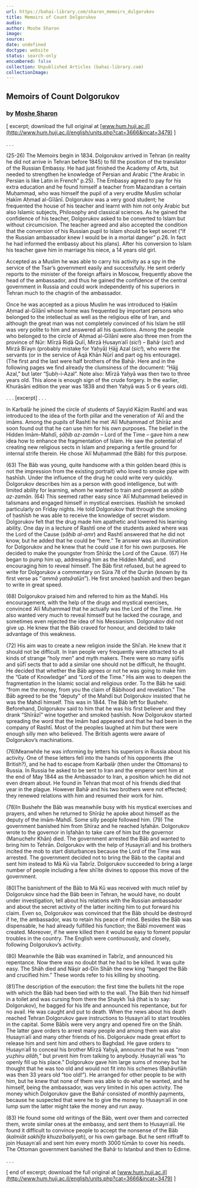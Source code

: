 ```yaml
---
url: https://bahai-library.com/sharon_memoirs_dulgorukov
title: Memoirs of Count Dolgorukov
audio: 
author: Moshe Sharon
image: 
source: 
date: undefined
doctype: website
status: search-only
encumbered: false
collection: Unpublished Articles (bahai-library.com)
collectionImage: 
---
```



## Memoirs of Count Dolgorukov

### by [Moshe Sharon](https://bahai-library.com/author/Moshe+Sharon)


\[ excerpt; download the full original at [www.hum.huji.ac.il](http://www.hum.huji.ac.il/english/units.php?cat=3666&incat=3479) \]  
  
. . .  
  

(25-26) The Memoirs begin in 1834. Dolgorukov arrived in Tehran (in reality he did not arrive in Tehran before 1845) to fill the position of the translator of the Russian Embassy. He had just finished the Academy of Arts, but needed to strengthen he knowledge of Persian and Arabic (“the Arabic in Persian is like Latin in French” p.25). The Embassy agreed to pay for his extra education and he found himself a teacher from Mazandran a certain Muḥammad, who was himself the pupil of a very erudite Muslim scholar Ḥakīm Aḥmad al-Gīlānī. Dolgorukov was a very good student; he frequented the house of his teacher and learnt with him not only Arabic but also Islamic subjects, Philosophy and classical sciences. As he gained the confidence of his teacher, Dolgorukov asked to be converted to Islam but without circumcision. The teacher agreed and also accepted the condition that the conversion of his Russian pupil to Islam should be kept secret (“If the Russian ambassador knew I would be in a mortal danger” p.26. In fact he had informed the embassy about his plans). After his conversion to Islam his teacher gave him in marriage his niece, a 14 years old girl.

Accepted as a Muslim he was able to carry his activity as a spy in the service of the Tsar’s government easily and successfully. He sent orderly reports to the minister of the foreign affairs in Moscow, frequently above the head of the ambassador, and thus he gained the confidence of the central government in Russia and could work independently of his superiors in Tehran much to the chagrin of the ambassador.

Once he was accepted as a pious Muslim he was introduced to Ḥakīm Aḥmad al-Gīlānī whose home was frequented by important persons who belonged to the intellectual as well as the religious elite of Iran, and although the great man was not completely convinced of his Islam he still was very polite to him and answered all his questions. Among the people who belonged to the circle of Aḥmad al-Gīlānī were also three men from the province of Nūr: Mīrzā Riḍā Qulī, Mirzā Ḥusayn˓alī (_sic!_) – Bahā˒ (_sic!_) and Mirzā Bi˓ayn (probably mistake for Yaḥyā) Ḥājj Azal (_sic!_), who were the servants (or in the service of Āqā Khān Nūrī and part og his entourage). (The first and the last were half brothers of the Bahā˒. Here and in the following pages we find already the clumsiness of the document: “Ḥājj Azal,” but later “Ṣubḥ-i-Azal”. Note also: Mīrzā Yaḥyā was then two to three years old. This alone is enough sign of the crude forgery. In the earlier, Khurāsāni edition the year was 1838 and then Yaḥyā was 5 or 6 years old).

. . . \[excerpt\] . . .  
  

In Karbalā˒ he joined the circle of students of Sayyid Kāẓim Rashtī and was introduced to the idea of the forth pillar and the veneration of ˓Alī and the imāms. Among the pupils of Rashtī he met ˓Alī Muḥammad of Shīrāz and soon found out that he can use him for his own purposes. The belief in the Hidden Imām-Mahdī, _ṣāḥib az-zamān_ – Lord of the Time – gave him a new idea how to enhance the fragmentation of Islam. He saw the potential of creating new religious sects in Islam and preparing a fertile ground for internal strife therein. He chose ˓Alī Muḥammad (the Bāb) for this purpose.

(63) The Bāb was young, quite handsome with a thin golden beard (this is not the impression from the existing portrait) who loved to smoke pipe with ḥashīsh. Under the influence of the drug he could write very quickly. Dolgorukov describes him as a person with good intelligence, but with limited ability for learning, whom he wanted to train and present as _ṣāḥib az-zamān_. (64) This seemed rather easy since ˓Alī Muḥammad believed in talismans and engaged himself in mystical exercises. Ḥashīsh he smoked particularly on Friday nights. He told Dolgorukov that through the smoking of ḥashīsh he was able to receive the knowledge of secret wisdom. Dolgorukov felt that the drug made him apathetic and lowered his learning ability. One day in a lecture of Rashtī one of the students asked where was the Lord of the Cause (_ṣāḥib al-amr_) and Rashtī answered that he did not know, but he added that he could be “here.” Te answer was an illumination for Dolgorukov and he knew that he could use it for his own purposes. He decided to make the youngster from Shīrāz the Lord of the Cause. (67) He began to pump him up, addressing him as the Hidden Mahdī, and encouraging him to reveal himself. The Bāb first refused, but he agreed to write for Dolgorukov a commentary on Sūra 78 of the Qur˒ān (known by its first verse as “_˓ammā yatsā˒alūn_”). He first smoked ḥashīsh and then began to write in great speed.

(68) Dolgorukov praised him and referred to him as the Mahdī. His encouragement, with the help of the drugs and mystical exercises, convinced ˓Alī Muḥammad that he actually was the Lord of the Time. He also wanted very much to reveal himself but he lacked the courage, and sometimes even rejected the idea of his Messianism. Dolgorukov did not give up. He knew that the Bāb craved for honour, and decided to take advantage of this weakness.

(72) His aim was to create a new religion inside the Shī˓ah. He knew that it should not be difficult. In Iran people very frequently were attracted to all kinds of strange “holy men” and myth makers. There were so many ṣūfīs and ṣūfī sects that to add a similar one should not be difficult, he thought. He decided that whether the Bāb agrees or not he was going to make him the “Gate of Knowledge” and “Lord of the Time.” His aim was to deepen the fragmentation in the Islamic social and religious order. To the Bāb he said: “from me the money, from you the claim of Bābihood and revelation.” The Bāb agreed to be the “deputy” of the Mahdī but Dolgorukov insisted that he was the Mahdī himself. This was in 1844. The Bāb left for Bushehr. Beforehand, Dolgorukov said to him that he was his first believer and they drank “Shīrāzī” wine together and smoked ḥashīsh. Now Dolgorukov started spreading the word that the Imām had appeared and that he had been in the company of Rashtī. Most of the peoples laughed at him but there were enough silly men who believed. The British agents were aware of Dolgorukov’s machinations.

(76)Meanwhile he was informing by letters his superiors in Russia about his activity. One of these letters fell into the hands of his opponents (the British?), and he had to escape from Karbalā˒ (then under the Ottomans) to Russia. In Russia he asked to be sent to Iran and the emperor sent him at the end of May 1844 as the Ambassador to Iran, a position which he did not even dream about. He found in Tehran that most of his friends died that year in the plague. However Bahā˒ and his two brothers were not effected; they renewed relations with him and resumed their work for him.

(78)In Bushehr the Bāb was meanwhile busy with his mystical exercises and prayers, and when he returned to Shīrāz he apoke about himself as the deputy of the imām-Mahdī. Some silly people followed him. (79) The government banished him from Shīraz and he reached Iṣfahān. Dolgorukov wrote to the governor in Iṣfahān to take care of him but the governor (Manuchehr Khān) died. The government arrested the Bāb and wanted to bring him to Tehrān. Dolgorukov with the help of Ḥusayn˓alī and his brothers incited the mob to start disturbances because the Lord of the Time was arrested. The government decided not to bring the Bāb to the capital and sent him instead to Mā Kū via Tabrīz. Dolgorukov succeeded to bring a large number of people including a few shī˓ite divines to oppose this move of the government.

(80)The banishment of the Bāb to Mā Kū was received with much relief by Dolgorukov since had the Bāb been in Tehran, he would have, no doubt under investigation, tell about his relations with the Russian ambassador and about the secret activity of the latter inciting him to put forward his claim. Even so, Dolgorukov was convinced that the Bāb should be destroyrd if he, the ambassador, was to retain his peace of mind. Besides the Bāb was dispensable, he had already fulfilled his function; the Bābī movement was created. Moreover, if he were killed then it would be easy to foment popular troubles in the country. The English were continuously, and closely, following Dolgorukov’s activity.

(80) Meanwhile the Bāb was examined in Tabrīz, and announced his repentance. Now there was no doubt that he had to be killed. It was quite easy. The Shāh died and Nāṣir ad-Dīn Shāh the new king “hanged the Bāb and crucified him.” These words refer to his killing by shooting.

(81)The description of the execution: the first time the bullets hit the rope with which the Bāb had been tied with to the wall. The Bāb then hid himself in a toilet and was cursing from there the Shaykh ˓Īsā (that is to say: Dolgorukov), he bagged for his life and announced his repentance, but for no avail. He was caught and put to death. When the news about his death reached Tehran Dolgorukov gave instructions to Ḥusayn˓alī to start troubles in the capital. Some Bābīs were very angry and opened fire on the Shāh. The latter gave orders to arrest many people and among them was also Ḥusayn˓alī and many other friends of his. Dolgorukov made great effort to release him and sent him and others to Baghdad. He gave orders to Ḥusayn˓alĪ to conceal his brother Mīrzā Yaḥyā, announce that he was “_man yuẓhiru allāh,_” but prvent him from talking to anybody. Ḥusayn˓alī was “to openly fill up his place.” Dolgorukov gave him large sums of money but he thought that he was too old and would not fit into his schemes (Bahā˒u˒llāh was then 33 years old “too old!”). He arranged for other people to be with him, but he knew that none of them was able to do what he wanted, and he himself, being the ambassador, was very limited in his open activity. The money which Dolgorukov gave the Bahā˒ consisted of monthly payments, because he suspected that were he to give the money to Ḥusayn˓alī in one lump sum the latter might take the money and run away.

(83) He found some old writings of the Bāb, went over them and corrected them, wrote similar ones at the embassy, and sent them to Ḥusayn˓alī. He found it difficult to convince people to accept the nonsense of the Bāb (_kalmiāt sakhīfa khuza˓baliyyah_), or his own garbage. But he sent riffraff to join Ḥusayn˓alī and sent him every month 3000 tūmān to cover his needs. The Ottoman government banished the Bahā˒ to Istanbul and then to Edirne.

  
. . .  
  
\[ end of excerpt; download the full original at [www.hum.huji.ac.il](http://www.hum.huji.ac.il/english/units.php?cat=3666&incat=3479) \]